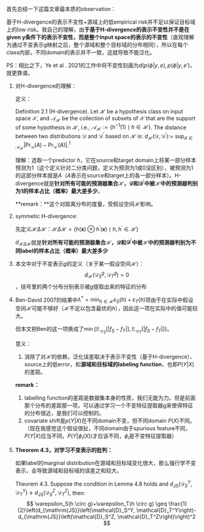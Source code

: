 首先总结一下这篇文章最本质的observation：

基于H-divergence的表示不变性+源域上的低empirical risk并不足以保证目标域上的low risk。我自己的理解，由**于基于H-divergence的表示不变性并不是在given y条件下的表示不变性，而是整个input space的表示的不变性**（直观理解为通过不变表示g映射之后，整个源域和整个目标域的分布相同），所以在每个class内部，不同domain的表示并不一致，这就导致不能泛化。

PS：相比之下，Ye  et al . 2021的工作中将不变性刻画为$d(p(\phi|y,e),p(\phi|y,e')$，就更靠谱。

1. 对H-divergence的理解：

   定义：

   Definition 2.1 (H-divergence). Let $\mathcal{H}$ be a hypothesis class on input space $\mathcal{X}$, and $\mathcal{A}_{\mathcal{H}}$ be the collection of subsets of $\mathcal{X}$ that are the support of some hypothesis in $\mathcal{H}$, i.e., $\mathcal{A}_{\mathcal{H}}:=\left\{h^{-1}(1) \mid h \in \mathcal{H}\right\}$. The distance between two distributions $\mathcal{D}$ and $\mathcal{D}^{\prime}$ based on $\mathcal{H}$ is: $d_{\mathcal{H}}\left(\mathcal{D}, \mathcal{D}^{\prime}\right):=$ $\sup _{A \in \mathcal{A}_{\mathcal{H}}}\left|\operatorname{Pr}_{\mathcal{D}}(A)-\operatorname{Pr}_{\mathcal{D}^{\prime}}(A)\right| .^1$

   理解：选取一个predictor $h$，它在source和target domain上将某一部分样本预测为1（这个定义针对二分类问题，定义为预测为1或0没区别），被预测为1的这部分样本就是$A$（$A$表示在source和target上的各一部分样本）。H-divergence就是**针对所有可能的预测器集合$\mathcal{H}$，$\mathcal{D}$和$\mathcal{D}^{\prime}$中被$\mathcal{H}$中的预测器判别为1的样本占比（概率）最大差多少**。

   **remark：**这个对距离分布的度量，受假设空间$\mathcal{H}$影响。

2. symmetic H-divergence: 

   先定义$\mathcal{H}\Delta\mathcal{H}$：$\mathcal{H} \Delta \mathcal{H}=\left\{h(\mathbf{x}) \oplus h^{\prime}(\mathbf{x}) \mid h, h^{\prime} \in \mathcal{H}\right\}$

   $d_{\mathcal{H} \Delta \mathcal{H}}$就是**针对所有可能的预测器集合$\mathcal{H}$，$\mathcal{D}$和$\mathcal{D}^{\prime}$中被$\mathcal{H}$中的预测器判别为不同label的样本占比（概率）最大差多少**

3. 本文中对于不变表示$g$的定义（关于某一假设空间$\mathcal{H}$）：$$d_{\mathcal{H}}\left(\mathcal{D}_S^g, \mathcal{D}_T^g\right)=0$$，括号里的两个分布分别表示被$g$提取出来的特征的分布

4. Ben-David 2007的结果中$\lambda^*=\min _{h \in \mathcal{H}} \varepsilon_S(h)+\varepsilon_T(h)$项由于在实际中假设空间$\mathcal{H}$可能不够好（$\mathcal{H}$不足以包含最优的$h$），因此这一项在实际中的值可能较大。

   但本文把Ben的这一项换成了$\min \left\{\mathbb{E}_{\mathcal{D}_S}\left[\left|f_S-f_T\right|\right], \mathbb{E}_{\mathcal{D}_T}\left[\left|f_S-f_T\right|\right]\right\}$。

   意义：

   1. 消除了对$\mathcal{H}$的依赖，泛化误差取决于表示不变性（基于H-divergence）、source上的低error，和**源域和目标域的labeling function**，也即$P(Y|X)$的差距。

   **remark：**

   1. labelling function的差距是数据集本身的性质，我们无能为力。但是前面那个分布的差距那一项，可以通过学习一个不变特征提取器g来使得特征的分布很近，是我们可以控制的。
   2.  covariate shift是$p(Y|X)$在不同domain不变，但不同domain $P(X)$不同。（现在我感觉这个假设很扯，不同domain由于spurious feature不同，$P(Y|X)$应当不同，$P(Y|\phi_i(X))$才应该不同，$\phi_i$是不变特征提取器）

5. **Theorem 4.3，对学习不变表示的批判：**

   如果label的marginal distribution在源域和目标域变化很大，那么强行学不变表示，会导致源域和目标域的误差之和较大。

   Theorem 4.3. Suppose the condition in Lemma $4.8$ holds and $d_{\mathrm{JS}}\left(\mathcal{D}_S^Y, \mathcal{D}_T^Y\right) \geq d_{\mathrm{JS}}\left(\mathcal{D}_S^Z, \mathcal{D}_T^Z\right)$, then:
   $$
   \varepsilon_S(h \circ g)+\varepsilon_T(h \circ g) \geq \frac{1}{2}\left(d_{\mathrm{JS}}\left(\mathcal{D}_S^Y, \mathcal{D}_T^Y\right)-d_{\mathrm{JS}}\left(\mathcal{D}_S^Z, \mathcal{D}_T^Z\right)\right)^2
   $$


